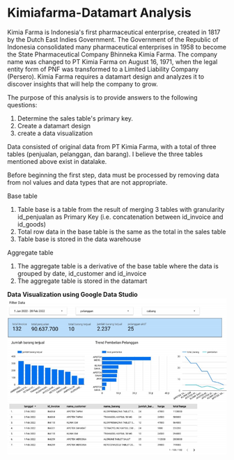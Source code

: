 # Kimiafarma-Datamart Analysis

Kimia Farma is Indonesia's first pharmaceutical enterprise, created in 1817 by the Dutch East Indies Government. The Government of the Republic of Indonesia consolidated many pharmaceutical enterprises in 1958 to become the State Pharmaceutical Company Bhinneka Kimia Farma. The company name was changed to PT Kimia Farma on August 16, 1971, when the legal entity form of PNF was transformed to a Limited Liability Company (Persero). Kimia Farma requires a datamart design and analyzes it to discover insights that will help the company to grow.

The purpose of this analysis is to provide answers to the following questions:
1. Determine the sales table's primary key.
2. Create a datamart design
3. create a data visualization

Data consisted of original data from PT Kimia Farma, with a total of three tables (penjualan, pelanggan, dan barang). I believe the three tables mentioned above exist in datalake.

Before beginning the first step, data must be processed by removing data from nol values and data types that are not appropriate.

Base table
1. Table base is a table from the result of merging 3 tables with granularity id_penjualan as Primary Key (i.e. concatenation between id_invoice and id_goods)
2. Total row data in the base table is the same as the total in the sales table
3. Table base is stored in the data warehouse

Aggregate table
1. The aggregate table is a derivative of the base table where the data is grouped by date, id_customer and id_invoice
2. The aggregate table is stored in the datamart


**Data Visualization using Google Data Studio**
![](Images%20KF/Untitled.jpg)
